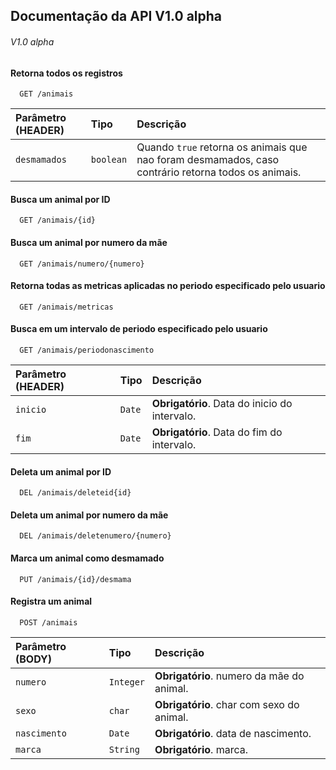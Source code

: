 ## Documentação da API V1.0 alpha

###### V1.0 alpha

#### Retorna todos os registros

```http
  GET /animais
```

| Parâmetro (HEADER)  | Tipo       | Descrição                           |
| :---------- | :--------- | :------------------------------------------ |
| `desmamados`| `boolean`  | Quando `true` retorna os animais que nao foram desmamados, caso contrário retorna todos os animais.|

#### Busca um animal por ID

```http
  GET /animais/{id}
```

#### Busca um animal por numero da mãe

```http
  GET /animais/numero/{numero}
```

#### Retorna todas as metricas aplicadas no periodo especificado pelo usuario

```https
  GET /animais/metricas
```

#### Busca em um intervalo de periodo especificado pelo usuario

```http
  GET /animais/periodonascimento
```

| Parâmetro (HEADER)  | Tipo       | Descrição                           |
| :---------- | :--------- | :------------------------------------------ |
| `inicio`    | `Date`     | **Obrigatório**. Data do inicio do intervalo.|
| `fim`       | `Date`     | **Obrigatório**. Data do fim do intervalo.  |

#### Deleta um animal por ID

```http
  DEL /animais/deleteid{id}
```

#### Deleta um animal por numero da mãe

```http
  DEL /animais/deletenumero/{numero}
```

#### Marca um animal como desmamado

```http
  PUT /animais/{id}/desmama
```

#### Registra um animal

```http
  POST /animais
```

| Parâmetro (BODY)  | Tipo       | Descrição                             |
| :---------- | :--------- | :------------------------------------------ |
| `numero`    | `Integer`  | **Obrigatório**. numero da mãe do animal.   |
| `sexo`      | `char`     | **Obrigatório**. char com sexo do animal.   |
| `nascimento`| `Date`     | **Obrigatório**. data de nascimento.        |
| `marca`     | `String`   | **Obrigatório**. marca.                     |
